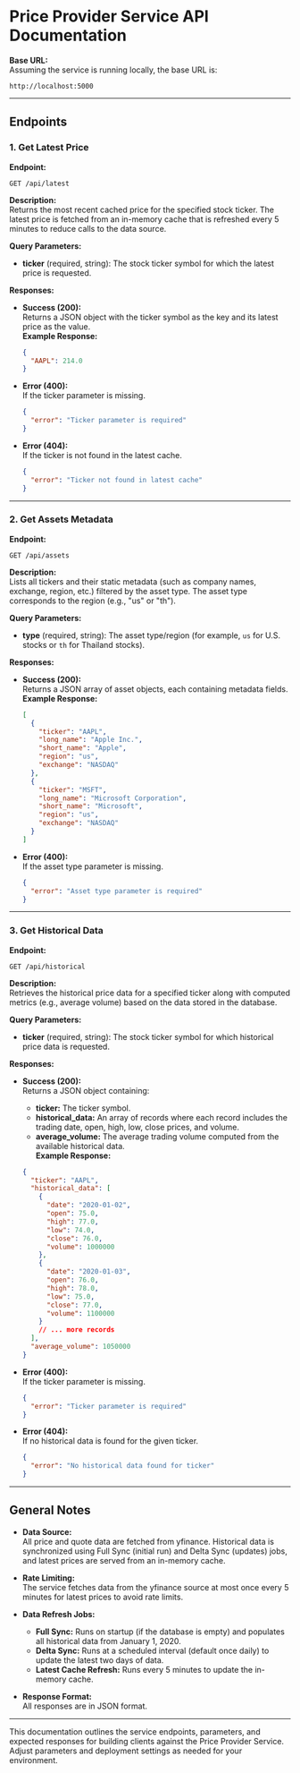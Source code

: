 # Price Provider Service API Documentation

**Base URL:**  
Assuming the service is running locally, the base URL is:  
```
http://localhost:5000
```

---

## Endpoints

### 1. Get Latest Price

**Endpoint:**  
```
GET /api/latest
```

**Description:**  
Returns the most recent cached price for the specified stock ticker. The latest price is fetched from an in-memory cache that is refreshed every 5 minutes to reduce calls to the data source.

**Query Parameters:**  
- **ticker** (required, string): The stock ticker symbol for which the latest price is requested.

**Responses:**

- **Success (200):**  
  Returns a JSON object with the ticker symbol as the key and its latest price as the value.  
  **Example Response:**
  ```json
  {
    "AAPL": 214.0
  }
  ```

- **Error (400):**  
  If the ticker parameter is missing.
  ```json
  {
    "error": "Ticker parameter is required"
  }
  ```

- **Error (404):**  
  If the ticker is not found in the latest cache.
  ```json
  {
    "error": "Ticker not found in latest cache"
  }
  ```

---

### 2. Get Assets Metadata

**Endpoint:**  
```
GET /api/assets
```

**Description:**  
Lists all tickers and their static metadata (such as company names, exchange, region, etc.) filtered by the asset type. The asset type corresponds to the region (e.g., "us" or "th").

**Query Parameters:**  
- **type** (required, string): The asset type/region (for example, `us` for U.S. stocks or `th` for Thailand stocks).

**Responses:**

- **Success (200):**  
  Returns a JSON array of asset objects, each containing metadata fields.  
  **Example Response:**
  ```json
  [
    {
      "ticker": "AAPL",
      "long_name": "Apple Inc.",
      "short_name": "Apple",
      "region": "us",
      "exchange": "NASDAQ"
    },
    {
      "ticker": "MSFT",
      "long_name": "Microsoft Corporation",
      "short_name": "Microsoft",
      "region": "us",
      "exchange": "NASDAQ"
    }
  ]
  ```

- **Error (400):**  
  If the asset type parameter is missing.
  ```json
  {
    "error": "Asset type parameter is required"
  }
  ```

---

### 3. Get Historical Data

**Endpoint:**  
```
GET /api/historical
```

**Description:**  
Retrieves the historical price data for a specified ticker along with computed metrics (e.g., average volume) based on the data stored in the database.

**Query Parameters:**  
- **ticker** (required, string): The stock ticker symbol for which historical price data is requested.

**Responses:**

- **Success (200):**  
  Returns a JSON object containing:
  - **ticker:** The ticker symbol.
  - **historical_data:** An array of records where each record includes the trading date, open, high, low, close prices, and volume.
  - **average_volume:** The average trading volume computed from the available historical data.  
  **Example Response:**
  ```json
  {
    "ticker": "AAPL",
    "historical_data": [
      {
        "date": "2020-01-02",
        "open": 75.0,
        "high": 77.0,
        "low": 74.0,
        "close": 76.0,
        "volume": 1000000
      },
      {
        "date": "2020-01-03",
        "open": 76.0,
        "high": 78.0,
        "low": 75.0,
        "close": 77.0,
        "volume": 1100000
      }
      // ... more records
    ],
    "average_volume": 1050000
  }
  ```

- **Error (400):**  
  If the ticker parameter is missing.
  ```json
  {
    "error": "Ticker parameter is required"
  }
  ```

- **Error (404):**  
  If no historical data is found for the given ticker.
  ```json
  {
    "error": "No historical data found for ticker"
  }
  ```

---

## General Notes

- **Data Source:**  
  All price and quote data are fetched from yfinance. Historical data is synchronized using Full Sync (initial run) and Delta Sync (updates) jobs, and latest prices are served from an in-memory cache.

- **Rate Limiting:**  
  The service fetches data from the yfinance source at most once every 5 minutes for latest prices to avoid rate limits.

- **Data Refresh Jobs:**  
  - **Full Sync:** Runs on startup (if the database is empty) and populates all historical data from January 1, 2020.
  - **Delta Sync:** Runs at a scheduled interval (default once daily) to update the latest two days of data.
  - **Latest Cache Refresh:** Runs every 5 minutes to update the in-memory cache.

- **Response Format:**  
  All responses are in JSON format.

---

This documentation outlines the service endpoints, parameters, and expected responses for building clients against the Price Provider Service. Adjust parameters and deployment settings as needed for your environment.